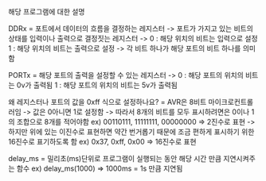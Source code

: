 해당 프로그램에 대한 설명

DDRx
= 포트에서 데이터의 흐름을 결정하는 레지스터
  -> 포트가 가지고 있는 비트의 상태를 입력이나 출력으로 결정짓는 레지스터
  -> 0 : 해당 위치의 비트는 입력으로 설정
     1 : 해당 위치의 비트는 출력으로 설정
  -> 각 비트 하나가 해당 포트의 비트 하나를 의미함

PORTx
= 해당 포트의 출력을 설정할 수 있는 레지스터
  -> 0 : 해당 포트의 위치의 비트는 0v가 출력됨
     1 : 해당 포트의 위치의 비트는 5v가 출력됨

왜 레지스터나 포트의 값을 0xff 식으로 설정하나요?
= AVR은 8비트 마이크로컨트롤러임
  -> 값은 0아니면 1로 설정함
  -> 따라서 8개의 비트를 모두 표시하려면은 0이나 1의 조합으로 8개를 적어야함
     ex) 00110111, 11111111, 00000000 => 2진수로 표현
  -> 하지만 위에 있는 이진수로 표현하면 약간 번거롭기 때문에 조금 편하게 표시하기 위한 16진수로 표기하도록 함
     ex) 0x37, 0xff, 0x00 => 16진수로 표현

delay_ms
= 밀리초(ms)단위로 프로그램이 실행되는 동안 해당 시간 만큼 지연시켜주는 함수
  ex) delay_ms(1000) => 1000ms = 1s 만큼 지연됨
